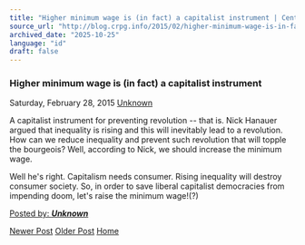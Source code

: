```yaml
---
title: "Higher minimum wage is (in fact) a capitalist instrument | Center for Regulation, Policy and Governance (CRPG)"
source_url: "http://blog.crpg.info/2015/02/higher-minimum-wage-is-in-fact.html"
archived_date: "2025-10-25"
language: "id"
draft: false
---
```


###  Higher minimum wage is (in fact) a capitalist instrument 

Saturday, February 28, 2015  [ Unknown ](https://www.blogger.com/profile/00655928445009738553 "author profile")

  


A capitalist instrument for preventing revolution -- that is. Nick Hanauer argued that inequality is rising and this will inevitably lead to a revolution. How can we reduce inequality and prevent such revolution that will topple the bourgeois? Well, according to Nick, we should increase the minimum wage.   
  
Well he's right. Capitalism needs consumer. Rising inequality will destroy consumer society. So, in order to save liberal capitalist democracies from impending doom, let's raise the minimum wage!(?)

  


[ Posted by: _**Unknown**_ ](https://www.blogger.com/profile/00655928445009738553 "author profile")

[ ](https://www.blogger.com/email-post/1800407982648215581/8842114324940907141 "Email Post") [ ](https://www.blogger.com/post-edit.g?blogID=1800407982648215581&postID=8842114324940907141&from=pencil "Edit Post")

[Newer Post](http://blog.crpg.info/2015/03/register-obat-dan-makanan-bpom-dan.html "Newer Post") [Older Post](http://blog.crpg.info/2015/02/kumpulan-peraturan-badan-usaha-milik.html "Older Post") [Home](http://blog.crpg.info/)
